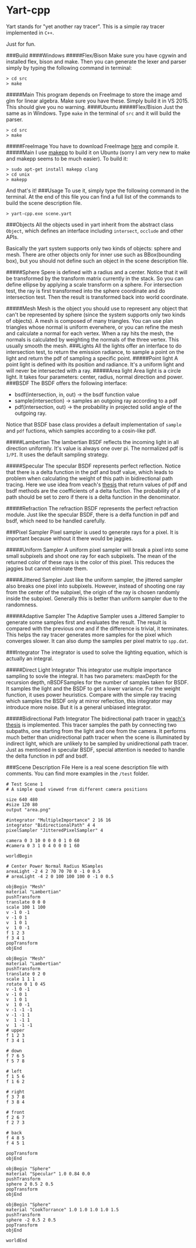 # Yart-cpp
Yart stands for "yet another ray tracer". This is a simple ray tracer implemented in `C++`.

Just for fun.

###Build
####Windows
#####Flex/Bison
Make sure you have cgywin and installed flex, bison and make. Then you can generate the lexer and parser simply by typing the following command in terminal:
```
> cd src
> make
```
#####Main
This program depends on FreeImage to store the image amd glm for linear algebra. Make sure you have these. Simply build it in VS 2015. This should give you no warning.
####Ubuntu
#####Flex/Bision
Just the same as in Windows. Type `make` in the terminal of `src` and it will build the parser.
```
> cd src
> make
```
#####FreeImage
You have to download FreeImage [here](http://freeimage.sourceforge.net/) and compile it.
#####Main
I use [makepp](http://makepp.sourceforge.net/) to build it on Ubuntu (sorry I am very new to make and makepp seems to be much easier). To build it:
```
> sudo apt-get install makepp clang
> cd unix
> makepp
```
And that's it!
###Usage
To use it, simply type the following command in the terminal. At the end of this file you can find a full list of the commands to build the scene description file.
```
> yart-cpp.exe scene.yart
```
###Objects
All the objects used in yart inherit from the abstract class `Object`, which defines an interface including `intersect`, `occlude` and other APIs.

Basically the yart system supports only two kinds of objects: sphere and mesh. There are other objects only for inner use such as BBox(bounding box), but you should not define such an object in the scene description file.

#####Sphere
Spere is defined with a radius and a center. Notice that it will be transformed by the transform matrix currently in the stack. So you can define ellipse by applying a scale transform on a sphere. For intersection test, the ray is first transformed into the sphere coordinate and do intersection test.
Then the result is transformed back into world coordinate.

#####Mesh
Mesh is the object you should use to represent any object that can't be represented by sphere 
(since the system supports only two kinds of objects). A mesh is composed of many triangles. 
You can use plan triangles whose normal is uniform everwhere, or you can refine the mesh and calculate a normal for each vertex. When a ray hits the mesh, the normals is calculated by weighting the normals of the three vertex. This usually smooth the mesh.
###Lights
All the lights offer an interface to do intersection test, to return the emission radiance, to sample a point on the light and return the pdf of sampling a specific point. 
#####Point light
A point light is defined with its position and radiance. It's a uniform light and will never be intersected with a ray.
#####Area light
Area light is a circle light. It takes four parameters: center, radius, normal direction and power.
###BSDF
The BSDF offers the following interface:
- bsdf(intersection, in, out) -> the bsdf function value
- sample(intersection)        -> samples an outgoing ray according to a pdf
- pdf(intersection, out)      -> the probability in projected solid angle of the outgoing ray.

Notice that BSDF base class provides a default implementation of `sample` and `pdf` fuctions, which samples according to a cosin-like pdf.

#####Lambertian
The lambertian BSDF reflects the incoming light in all direction uniformly. It's value is always one over pi. The normalized pdf is `1/PI`. It uses the default sampling strategy.

#####Specular
The specular BSDF represents perfect reflection. Notice that there is a delta function in the pdf and bsdf value, which leads to problem when calculating the weight of this path in bidirectional path tracing. Here we use idea from veach's [thesis](https://graphics.stanford.edu/papers/veach_thesis/) that return values of pdf and bsdf methods are the coefficients of a delta fuction. The probability of a path should be set to zero if there is a delta function in the denominator.

#####Refraction
The refraction BSDF represents the perfect refraction module. Just like the specular BSDF, there is a delfa function in pdf and bsdf, which need to be handled carefully.

###Pixel Sampler
Pixel sampler is used to generate rays for a pixel. It is important because without it there would be jaggies.

#####Uniform Sampler
A uniform pixel sampler will break a pixel into some small subpixels and shoot one ray for each subpixels. The mean of the returned color of these rays is the color of this pixel. This reduces the jaggies but cannot elminate them.

#####Jittered Sampler
Just like the uniform sampler, the jittered sampler also breaks one pixel into subpixels. However, instead of shooting one ray from the center of the subpixel, the origin of the ray is chosen randomly inside the subpixel. Generally this is better than uniform sampler due to the randomness.

#####Adaptive Sampler
The Adaptive Sampler uses a Jittered Sampler to generate some samples first and evaluates the result. The result is compared with the previous one and if the difference is trivial, it terminates. This helps the ray tracer generates more samples for the pixel which converges slower. It can also dump the samples per pixel matrix to `spp.dat`.

###Integrator
The integrator is used to solve the lighting equation, which is actually an integral.

#####Direct Light Integrator
This integrator use multiple importance sampling to sovle the integral. It has two parameters: maxDepth for the recursion depth, nBSDFSamples for the number of samples taken for BSDF.
It samples the light and the BSDF to get a lower variance. For the weight function, it uses power heuristics. Compare with the simple ray tracing which samples the BSDF only at mirror reflection, this integrator may introduce more noise. But it is a general unbiased integrator.

#####Bidirectional Path Integrator
The bidirectional path tracer in [veach's thesis](https://graphics.stanford.edu/papers/veach_thesis/) is implemented. This tracer samples the path by connecting two subpaths, one starting from the light and one from the camera. It performs much better than unidirectional path tracer when the scene is illuminated by indirect light, which are unlikely to be sampled by unidirectional path tracer. Just as mentioned in specular BSDF, special attention is needed to handle the delta function in pdf and bsdf.

###Scene Description File
Here is a real scene description file with comments. You can find more examples in the `/test` folder.
```
# Test Scene 1 
# A simple quad viewed from different camera positions

size 640 480
#size 120 80
output "area.png"

#integrator "MultipleImportance" 2 16 16
integrator "BidirectionalPath" 4 4
pixelSampler "JitteredPixelSampler" 4

camera 0 3 10 0 0 0 0 1 0 60
#camera 0 3 1 0 4 0 0 0 1 60

worldBegin

# Center Power Normal Radius NSamples
areaLight -2 4 2 70 70 70 0 -1 0 0.5
# areaLight -4 2 0 100 100 100 0 -1 0 0.5

objBegin "Mesh"
material "Lambertian"
pushTransform
translate 0 0 0
scale 100 1 100
v -1 0 -1
v -1 0 1
v  1 0 1
v  1 0 -1
f 1 2 3
f 3 4 1
popTransform
objEnd

objBegin "Mesh"
material "Lambertian"
pushTransform
translate 0 2 0
scale 1 1 1
rotate 0 1 0 45
v -1 0 -1
v -1 0 1
v  1 0 1
v  1 0 -1
v -1 -1 -1
v -1 -1 1
v  1 -1 1
v  1 -1 -1
# upper
f 1 2 3
f 3 4 1

# down
f 7 6 5
f 5 7 8

# left
f 1 5 6
f 1 6 2

# right
f 3 7 8
f 3 8 4

# front
f 2 6 7
f 2 7 3

# back
f 4 8 5
f 4 5 1

popTransform
objEnd

objBegin "Sphere"
material "Specular" 1.0 0.84 0.0
pushTransform
sphere 2 0.5 2 0.5
popTransform
objEnd

objBegin "Sphere"
material "CookTorrance" 1.0 1.0 1.0 1.0 1.5
pushTransform
sphere -2 0.5 2 0.5
popTransform
objEnd

worldEnd
```

